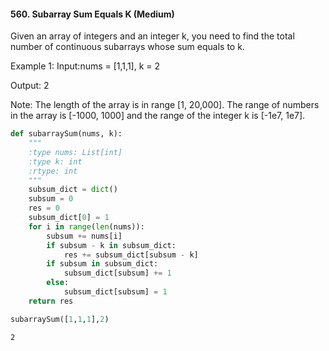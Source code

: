 
#### 560. Subarray Sum Equals K  (Medium) ####

Given an array of integers and an integer k, you need to find the total number of continuous subarrays whose sum equals to k. 

Example 1:
Input:nums = [1,1,1], k = 2

Output: 2

Note:
The length of the array is in range [1, 20,000].
The range of numbers in the array is [-1000, 1000] and the range of the integer k is [-1e7, 1e7].




```python
def subarraySum(nums, k):
    """
    :type nums: List[int]
    :type k: int
    :rtype: int
    """
    subsum_dict = dict()
    subsum = 0
    res = 0
    subsum_dict[0] = 1
    for i in range(len(nums)):
        subsum += nums[i]
        if subsum - k in subsum_dict:
            res += subsum_dict[subsum - k]
        if subsum in subsum_dict:
            subsum_dict[subsum] += 1
        else:
            subsum_dict[subsum] = 1
    return res
```


```python
subarraySum([1,1,1],2)
```




    2




```python

```
